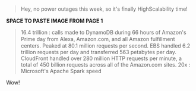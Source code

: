 > Hey, no power outages this week, so it's ﬁnally HighScalability time!

**SPACE TO PASTE IMAGE FROM PAGE 1**

> 16.4 trillion : calls made to DynamoDB during 66 hours of Amazon's Prime day from Alexa, Amazon.com, and all Amazon fulﬁllment centers. Peaked at 80.1 million requests per second. EBS handled 6.2 trillion requests per day and transferred 563 petabytes per day. CloudFront handled over 280 million HTTP requests per minute, a total of 450 billion requests across all of the Amazon.com sites.  20x : Microsoft's Apache Spark speed

Wow!